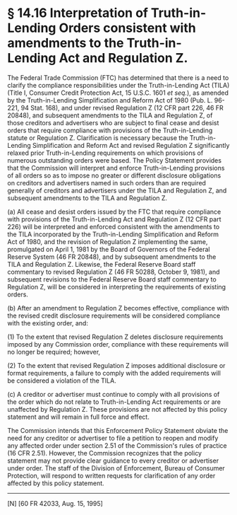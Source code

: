 # § 14.16   Interpretation of Truth-in-Lending Orders consistent with amendments to the Truth-in-Lending Act and Regulation Z.

The Federal Trade Commission (FTC) has determined that there is a need to clarify the compliance responsibilities under the Truth-in-Lending Act (TILA) (Title I, Consumer Credit Protection Act, 15 U.S.C. 1601 *et seq.*), as amended by the Truth-in-Lending Simplification and Reform Act of 1980 (Pub. L. 96-221, 94 Stat. 168), and under revised Regulation Z (12 CFR part 226, 46 FR 20848), and subsequent amendments to the TILA and Regulation Z, of those creditors and advertisers who are subject to final cease and desist orders that require compliance with provisions of the Truth-in-Lending statute or Regulation Z. Clarification is necessary because the Truth-in-Lending Simplification and Reform Act and revised Regulation Z significantly relaxed prior Truth-in-Lending requirements on which provisions of numerous outstanding orders were based. The Policy Statement provides that the Commission will interpret and enforce Truth-in-Lending provisions of all orders so as to impose no greater or different disclosure obligations on creditors and advertisers named in such orders than are required generally of creditors and advertisers under the TILA and Regulation Z, and subsequent amendments to the TILA and Regulation Z.


(a) All cease and desist orders issued by the FTC that require compliance with provisions of the Truth-in-Lending Act and Regulation Z (12 CFR part 226) will be interpreted and enforced consistent with the amendments to the TILA incorporated by the Truth-in-Lending Simplification and Reform Act of 1980, and the revision of Regulation Z implementing the same, promulgated on April 1, 1981 by the Board of Governors of the Federal Reserve System (46 FR 20848), and by subsequent amendments to the TILA and Regulation Z. Likewise, the Federal Reserve Board staff commentary to revised Regulation Z (46 FR 50288, October 9, 1981), and subsequent revisions to the Federal Reserve Board staff commentary to Regulation Z, will be considered in interpreting the requirements of existing orders.


(b) After an amendment to Regulation Z becomes effective, compliance with the revised credit disclosure requirements will be considered compliance with the existing order, and:


(1) To the extent that revised Regulation Z deletes disclosure requirements imposed by any Commission order, compliance with these requirements will no longer be required; however,


(2) To the extent that revised Regulation Z imposes additional disclosure or format requirements, a failure to comply with the added requirements will be considered a violation of the TILA.


(c) A creditor or advertiser must continue to comply with all provisions of the order which do not relate to Truth-in-Lending Act requirements or are unaffected by Regulation Z. These provisions are not affected by this policy statement and will remain in full force and effect.


The Commission intends that this Enforcement Policy Statement obviate the need for any creditor or advertiser to file a petition to reopen and modify any affected order under section 2.51 of the Commission's rules of practice (16 CFR 2.51). However, the Commission recognizes that the policy statement may not provide clear guidance to every creditor or advertiser under order. The staff of the Division of Enforcement, Bureau of Consumer Protection, will respond to written requests for clarification of any order affected by this policy statement.



---

[N] [60 FR 42033, Aug. 15, 1995]




